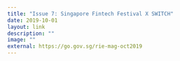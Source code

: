 ```yaml
---
title: "Issue 7: Singapore Fintech Festival X SWITCH"
date: 2019-10-01
layout: link
description: ""
image: ""
external: https://go.gov.sg/rie-mag-oct2019
---
```

